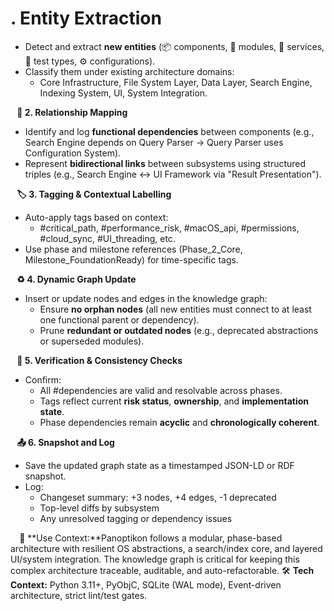 # **. Entity Extraction**
* Detect and extract **new entities** (📦 components, 🧱 modules, 🔧 services, 🧪 test types, ⚙️ configurations).
* Classify them under existing architecture domains:
  * Core Infrastructure, File System Layer, Data Layer, Search Engine, Indexing System, UI, System Integration.

⠀**🔗 2. Relationship Mapping**
* Identify and log **functional dependencies** between components (e.g., Search Engine depends on Query Parser → Query Parser uses Configuration System).
* Represent **bidirectional links** between subsystems using structured triples (e.g., Search Engine ↔ UI Framework via "Result Presentation").

⠀**🏷️ 3. Tagging & Contextual Labelling**
* Auto-apply tags based on context:
  * #critical_path, #performance_risk, #macOS_api, #permissions, #cloud_sync, #UI_threading, etc.
* Use phase and milestone references (Phase_2_Core, Milestone_FoundationReady) for time-specific tags.

⠀**♻️ 4. Dynamic Graph Update**
* Insert or update nodes and edges in the knowledge graph:
  * Ensure **no orphan nodes** (all new entities must connect to at least one functional parent or dependency).
  * Prune **redundant or outdated nodes** (e.g., deprecated abstractions or superseded modules).

⠀**🧪 5. Verification & Consistency Checks**
* Confirm:
  * All #dependencies are valid and resolvable across phases.
  * Tags reflect current **risk status**, **ownership**, and **implementation state**.
  * Phase dependencies remain **acyclic** and **chronologically coherent**.

⠀**📤 6. Snapshot and Log**
* Save the updated graph state as a timestamped JSON-LD or RDF snapshot.
* Log:
  * Changeset summary: +3 nodes, +4 edges, -1 deprecated
  * Top-level diffs by subsystem
  * Any unresolved tagging or dependency issues

⠀
📎 **Use Context:**Panoptikon follows a modular, phase-based architecture with resilient OS abstractions, a search/index core, and layered UI/system integration. The knowledge graph is critical for keeping this complex architecture traceable, auditable, and auto-refactorable.
🛠️ **Tech Context:** Python 3.11+, PyObjC, SQLite (WAL mode), Event-driven architecture, strict lint/test gates.
